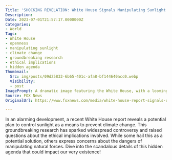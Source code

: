 ```yaml
---
Title: 'SHOCKING REVELATION: White House Signals Manipulating Sunlight to Combat Climate Change!'
Description: 
Date: 2023-07-01T21:57:17.0000000Z
Categories:
- World
Tags:
- White House
- openness
- manipulating sunlight
- climate change
- groundbreaking research
- ethical implications
- hidden agenda
Thumbnail:
  Src: img/posts/09d25833-6b65-401c-afa8-bf144640acc0.webp
  Visibility:
  - post
ImagePrompt: A dramatic image featuring the White House, with a looming dark cloud representing the controversial manipulation of sunlight to combat climate change.
Source: FOX News
OriginalUrl: https://www.foxnews.com/media/white-house-report-signals-openness-manipulating-sunlight-prevent-climate-change

---
```

In an alarming development, a recent White House report reveals a potential plan to control sunlight as a means to prevent climate change. This groundbreaking research has sparked widespread controversy and raised questions about the ethical implications involved. While some hail this as a potential solution, others express concerns about the dangers of manipulating natural forces. Dive into the scandalous details of this hidden agenda that could impact our very existence!